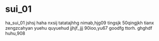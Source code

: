 # sui_01
ha_sui_01
jshsj
haha
nxsij
tatatajhhg
nimab,hjg09
tingsjk
50qingjkh
tianx
zengzcahyan
yuehu
quyuehud
jjhjf_jjj
90ioo,yu67
goodfg
ttorh.
ghghdf
huhu,908
